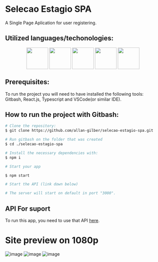 # Selecao Estagio SPA

A Single Page Aplication for user registering.

## Utilized languages/techonologies:
<div align="center"}>
  <img align="center" height="70px" src="https://cdn.worldvectorlogo.com/logos/logo-javascript.svg" />
  <img align="center" height="70px" src="https://cdn.worldvectorlogo.com/logos/typescript.svg" />
  <img align="center" height="70px" src="https://cdn.worldvectorlogo.com/logos/react-2.svg" />
  <img align="center" height="70px" src="https://cdn.worldvectorlogo.com/logos/styled-components-1.svg" />
  <img align="center" height="70px" src="https://cdn.worldvectorlogo.com/logos/git.svg"/>
</div>

## Prerequisites:

To run the project you will need to have installed the following tools: Gitbash, React.js, Typescript and VSCode(or similar IDE).

## How to run the project with Gitbash:

```bash
# Clone the repository:
$ git clone https://github.com/allan-gilber/selecao-estagio-spa.git

# Run gitbash on the folder that was created
$ cd ./selecao-estagio-spa

# Install the necessary dependencies with:
$ npm i

# Start your app

$ npm start

# Start the API (link down below)

# The server will start on default in port "3000".
```

## API For suport

To run this app, you need to use that API <a href="https://github.com/allan-gilber/selecao-estagio-spa-api" target="_blank">here</a>.

# Site preview on 1080p

![image](https://user-images.githubusercontent.com/88056093/193850415-7db521b0-8e15-4daf-9b8d-a66f1e7703c5.png)
![image](https://user-images.githubusercontent.com/88056093/193850572-1e3c25f0-e5af-4293-9186-746c4b9d35d0.png)
![image](https://user-images.githubusercontent.com/88056093/193850674-5b375af2-57a7-4920-9eeb-5af771b16aab.png)
